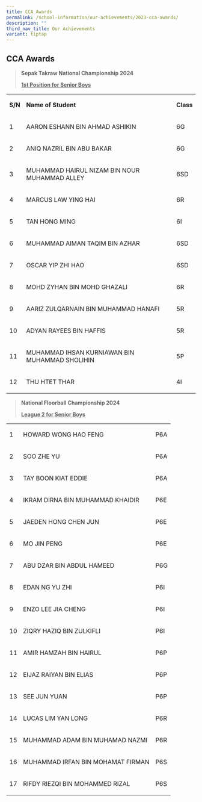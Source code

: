 ```yaml
---
title: CCA Awards
permalink: /school-information/our-achievements/2023-cca-awards/
description: ""
third_nav_title: Our Achievements
variant: tiptap
---
```

<h2>CCA Awards</h2>
<blockquote>
<p><strong>Sepak Takraw National Championship 2024 </strong>
</p>
<p><strong><u>1st Position for Senior Boys</u></strong>
</p>
</blockquote>
<table style="minWidth: 75px">
<colgroup>
<col>
<col>
<col>
</colgroup>
<tbody>
<tr>
<td rowspan="1" colspan="1">
<p><strong>S/N</strong>
</p>
</td>
<td rowspan="1" colspan="1">
<p><strong>Name of Student</strong>
</p>
</td>
<td rowspan="1" colspan="1">
<p><strong>Class</strong>
</p>
</td>
</tr>
<tr>
<td rowspan="1" colspan="1">
<p>1</p>
</td>
<td rowspan="1" colspan="1">
<p>AARON ESHANN BIN AHMAD ASHIKIN</p>
</td>
<td rowspan="1" colspan="1">
<p>6G</p>
</td>
</tr>
<tr>
<td rowspan="1" colspan="1">
<p>2</p>
</td>
<td rowspan="1" colspan="1">
<p>ANIQ NAZRIL BIN ABU BAKAR</p>
</td>
<td rowspan="1" colspan="1">
<p>6G</p>
</td>
</tr>
<tr>
<td rowspan="1" colspan="1">
<p>3</p>
</td>
<td rowspan="1" colspan="1">
<p>MUHAMMAD HAIRUL NIZAM BIN NOUR MUHAMMAD ALLEY</p>
</td>
<td rowspan="1" colspan="1">
<p>6SD</p>
</td>
</tr>
<tr>
<td rowspan="1" colspan="1">
<p>4</p>
</td>
<td rowspan="1" colspan="1">
<p>MARCUS LAW YING HAI</p>
</td>
<td rowspan="1" colspan="1">
<p>6R</p>
</td>
</tr>
<tr>
<td rowspan="1" colspan="1">
<p>5</p>
</td>
<td rowspan="1" colspan="1">
<p>TAN HONG MING</p>
</td>
<td rowspan="1" colspan="1">
<p>6I</p>
</td>
</tr>
<tr>
<td rowspan="1" colspan="1">
<p>6</p>
</td>
<td rowspan="1" colspan="1">
<p>MUHAMMAD AIMAN TAQIM BIN AZHAR</p>
</td>
<td rowspan="1" colspan="1">
<p>6SD</p>
</td>
</tr>
<tr>
<td rowspan="1" colspan="1">
<p>7</p>
</td>
<td rowspan="1" colspan="1">
<p>OSCAR YIP ZHI HAO</p>
</td>
<td rowspan="1" colspan="1">
<p>6SD</p>
</td>
</tr>
<tr>
<td rowspan="1" colspan="1">
<p>8</p>
</td>
<td rowspan="1" colspan="1">
<p>MOHD ZYHAN BIN MOHD GHAZALI</p>
</td>
<td rowspan="1" colspan="1">
<p>6R</p>
</td>
</tr>
<tr>
<td rowspan="1" colspan="1">
<p>9</p>
</td>
<td rowspan="1" colspan="1">
<p>AARIZ ZULQARNAIN BIN MUHAMMAD HANAFI</p>
</td>
<td rowspan="1" colspan="1">
<p>5R</p>
</td>
</tr>
<tr>
<td rowspan="1" colspan="1">
<p>10</p>
</td>
<td rowspan="1" colspan="1">
<p>ADYAN RAYEES BIN HAFFIS</p>
</td>
<td rowspan="1" colspan="1">
<p>5R</p>
</td>
</tr>
<tr>
<td rowspan="1" colspan="1">
<p>11</p>
</td>
<td rowspan="1" colspan="1">
<p>MUHAMMAD IHSAN KURNIAWAN BIN MUHAMMAD SHOLIHIN</p>
</td>
<td rowspan="1" colspan="1">
<p>5P</p>
</td>
</tr>
<tr>
<td rowspan="1" colspan="1">
<p>12</p>
</td>
<td rowspan="1" colspan="1">
<p>THU HTET THAR</p>
</td>
<td rowspan="1" colspan="1">
<p>4I</p>
</td>
</tr>
</tbody>
</table>
<p></p>
<blockquote>
<p><strong>National Floorball Championship 2024</strong>
</p>
<p><strong><u>League 2 for Senior Boys</u></strong>
</p>
</blockquote>
<table style="minWidth: 75px">
<colgroup>
<col>
<col>
<col>
</colgroup>
<tbody>
<tr>
<td rowspan="1" colspan="1">
<p>1</p>
</td>
<td rowspan="1" colspan="1">
<p>HOWARD WONG HAO FENG</p>
</td>
<td rowspan="1" colspan="1">
<p>P6A</p>
</td>
</tr>
<tr>
<td rowspan="1" colspan="1">
<p>2</p>
</td>
<td rowspan="1" colspan="1">
<p>SOO ZHE YU</p>
</td>
<td rowspan="1" colspan="1">
<p>P6A</p>
</td>
</tr>
<tr>
<td rowspan="1" colspan="1">
<p>3</p>
</td>
<td rowspan="1" colspan="1">
<p>TAY BOON KIAT EDDIE</p>
</td>
<td rowspan="1" colspan="1">
<p>P6A</p>
</td>
</tr>
<tr>
<td rowspan="1" colspan="1">
<p>4</p>
</td>
<td rowspan="1" colspan="1">
<p>IKRAM DIRNA BIN MUHAMMAD KHAIDIR</p>
</td>
<td rowspan="1" colspan="1">
<p>P6E</p>
</td>
</tr>
<tr>
<td rowspan="1" colspan="1">
<p>5</p>
</td>
<td rowspan="1" colspan="1">
<p>JAEDEN HONG CHEN JUN</p>
</td>
<td rowspan="1" colspan="1">
<p>P6E</p>
</td>
</tr>
<tr>
<td rowspan="1" colspan="1">
<p>6</p>
</td>
<td rowspan="1" colspan="1">
<p>MO JIN PENG</p>
</td>
<td rowspan="1" colspan="1">
<p>P6E</p>
</td>
</tr>
<tr>
<td rowspan="1" colspan="1">
<p>7</p>
</td>
<td rowspan="1" colspan="1">
<p>ABU DZAR BIN ABDUL HAMEED</p>
</td>
<td rowspan="1" colspan="1">
<p>P6G</p>
</td>
</tr>
<tr>
<td rowspan="1" colspan="1">
<p>8</p>
</td>
<td rowspan="1" colspan="1">
<p>EDAN NG YU ZHI</p>
</td>
<td rowspan="1" colspan="1">
<p>P6I</p>
</td>
</tr>
<tr>
<td rowspan="1" colspan="1">
<p>9</p>
</td>
<td rowspan="1" colspan="1">
<p>ENZO LEE JIA CHENG</p>
</td>
<td rowspan="1" colspan="1">
<p>P6I</p>
</td>
</tr>
<tr>
<td rowspan="1" colspan="1">
<p>10</p>
</td>
<td rowspan="1" colspan="1">
<p>ZIQRY HAZIQ BIN ZULKIFLI</p>
</td>
<td rowspan="1" colspan="1">
<p>P6I</p>
</td>
</tr>
<tr>
<td rowspan="1" colspan="1">
<p>11</p>
</td>
<td rowspan="1" colspan="1">
<p>AMIR HAMZAH BIN HAIRUL</p>
</td>
<td rowspan="1" colspan="1">
<p>P6P</p>
</td>
</tr>
<tr>
<td rowspan="1" colspan="1">
<p>12</p>
</td>
<td rowspan="1" colspan="1">
<p>EIJAZ RAIYAN BIN ELIAS</p>
</td>
<td rowspan="1" colspan="1">
<p>P6P</p>
</td>
</tr>
<tr>
<td rowspan="1" colspan="1">
<p>13</p>
</td>
<td rowspan="1" colspan="1">
<p>SEE JUN YUAN</p>
</td>
<td rowspan="1" colspan="1">
<p>P6P</p>
</td>
</tr>
<tr>
<td rowspan="1" colspan="1">
<p>14</p>
</td>
<td rowspan="1" colspan="1">
<p>LUCAS LIM YAN LONG</p>
</td>
<td rowspan="1" colspan="1">
<p>P6R</p>
</td>
</tr>
<tr>
<td rowspan="1" colspan="1">
<p>15</p>
</td>
<td rowspan="1" colspan="1">
<p>MUHAMMAD ADAM BIN MUHAMAD NAZMI</p>
</td>
<td rowspan="1" colspan="1">
<p>P6R</p>
</td>
</tr>
<tr>
<td rowspan="1" colspan="1">
<p>16</p>
</td>
<td rowspan="1" colspan="1">
<p>MUHAMMAD IRFAN BIN MOHAMAT FIRMAN</p>
</td>
<td rowspan="1" colspan="1">
<p>P6S</p>
</td>
</tr>
<tr>
<td rowspan="1" colspan="1">
<p>17</p>
</td>
<td rowspan="1" colspan="1">
<p>RIFDY RIEZQI BIN MOHAMMED RIZAL</p>
</td>
<td rowspan="1" colspan="1">
<p>P6S</p>
</td>
</tr>
</tbody>
</table>
<p></p>